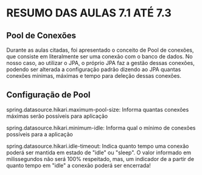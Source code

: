 # RESUMO DAS AULAS 7.1 ATÉ 7.3

## Pool de Conexões

Durante as aulas citadas, foi apresentado o conceito de Pool de conexões, que consiste em literalmente ser uma conexão
com o banco de dados. No nosso caso, ao utilizar o JPA, o próprio JPA faz a gestão dessas conexões, podendo ser alterada
a configuração padrão dizendo ao JPA quantas conexões minimas, máximas e tempo para deleção dessas conexões.


## Configuração de Pool

spring.datasource.hikari.maximum-pool-size: Informa quantas conexões máximas serão possíveis para aplicação

spring.datasource.hikari.minimum-idle: Informa qual o mínimo de conexões possíveis para a aplicação

spring.datasource.hikari.idle-timeout: Indica quanto tempo uma conexão poderá ser mantida em estado de "idle" ou "sleep".
O valor informado em milissegundos não será 100% respeitado, mas, um indicador de a partir de quanto tempo em "idle" a
conexão poderá ser encerrada!